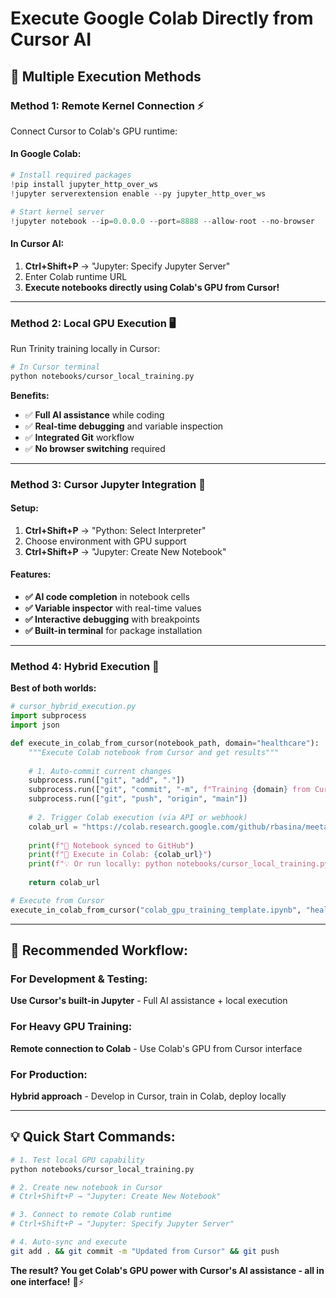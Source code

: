 # Execute Google Colab Directly from Cursor AI

## 🎯 Multiple Execution Methods

### **Method 1: Remote Kernel Connection** ⚡
Connect Cursor to Colab's GPU runtime:

#### In Google Colab:
```python
# Install required packages
!pip install jupyter_http_over_ws
!jupyter serverextension enable --py jupyter_http_over_ws

# Start kernel server
!jupyter notebook --ip=0.0.0.0 --port=8888 --allow-root --no-browser
```

#### In Cursor AI:
1. **Ctrl+Shift+P** → "Jupyter: Specify Jupyter Server"
2. Enter Colab runtime URL
3. **Execute notebooks directly using Colab's GPU from Cursor!**

---

### **Method 2: Local GPU Execution** 🖥️
Run Trinity training locally in Cursor:

```bash
# In Cursor terminal
python notebooks/cursor_local_training.py
```

**Benefits:**
- ✅ **Full AI assistance** while coding
- ✅ **Real-time debugging** and variable inspection  
- ✅ **Integrated Git** workflow
- ✅ **No browser switching** required

---

### **Method 3: Cursor Jupyter Integration** 📱

#### Setup:
1. **Ctrl+Shift+P** → "Python: Select Interpreter"
2. Choose environment with GPU support
3. **Ctrl+Shift+P** → "Jupyter: Create New Notebook"

#### Features:
- **✅ AI code completion** in notebook cells
- **✅ Variable inspector** with real-time values
- **✅ Interactive debugging** with breakpoints
- **✅ Built-in terminal** for package installation

---

### **Method 4: Hybrid Execution** 🔄

**Best of both worlds:**

```python
# cursor_hybrid_execution.py
import subprocess
import json

def execute_in_colab_from_cursor(notebook_path, domain="healthcare"):
    """Execute Colab notebook from Cursor and get results"""
    
    # 1. Auto-commit current changes
    subprocess.run(["git", "add", "."])
    subprocess.run(["git", "commit", "-m", f"Training {domain} from Cursor"])
    subprocess.run(["git", "push", "origin", "main"])
    
    # 2. Trigger Colab execution (via API or webhook)
    colab_url = "https://colab.research.google.com/github/rbasina/meetara-lab/blob/main/notebooks/colab_gpu_training_template.ipynb"
    
    print(f"🚀 Notebook synced to GitHub")
    print(f"🔗 Execute in Colab: {colab_url}")
    print(f"💡 Or run locally: python notebooks/cursor_local_training.py")
    
    return colab_url

# Execute from Cursor
execute_in_colab_from_cursor("colab_gpu_training_template.ipynb", "healthcare")
```

---

## 🚀 **Recommended Workflow:**

### **For Development & Testing:**
**Use Cursor's built-in Jupyter** - Full AI assistance + local execution

### **For Heavy GPU Training:**
**Remote connection to Colab** - Use Colab's GPU from Cursor interface

### **For Production:**
**Hybrid approach** - Develop in Cursor, train in Colab, deploy locally

---

## 💡 **Quick Start Commands:**

```bash
# 1. Test local GPU capability
python notebooks/cursor_local_training.py

# 2. Create new notebook in Cursor
# Ctrl+Shift+P → "Jupyter: Create New Notebook"

# 3. Connect to remote Colab runtime
# Ctrl+Shift+P → "Jupyter: Specify Jupyter Server"

# 4. Auto-sync and execute
git add . && git commit -m "Updated from Cursor" && git push
```

**The result? You get Colab's GPU power with Cursor's AI assistance - all in one interface!** 🧠⚡ 